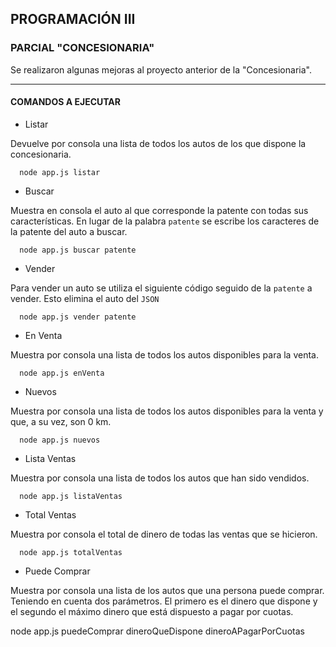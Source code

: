 ## PROGRAMACIÓN III

### PARCIAL "CONCESIONARIA"

Se realizaron algunas mejoras al proyecto anterior de la "Concesionaria".

---

#### COMANDOS A EJECUTAR

- Listar

Devuelve por consola una lista de todos los autos de los que dispone la concesionaria.

      node app.js listar

- Buscar

Muestra en consola el auto al que corresponde la patente con todas sus características. En lugar de la palabra `patente` se escribe los caracteres de la patente del auto a buscar.

      node app.js buscar patente

- Vender

Para vender un auto se utiliza el siguiente código seguido de la `patente` a vender. Esto elimina el auto del `JSON`

      node app.js vender patente

- En Venta

Muestra por consola una lista de todos los autos disponibles para la venta.

      node app.js enVenta

- Nuevos

Muestra por consola una lista de todos los autos disponibles para la venta y que, a su vez, son 0 km.

      node app.js nuevos

- Lista Ventas

Muestra por consola una lista de todos los autos que han sido vendidos.

      node app.js listaVentas

- Total Ventas

Muestra por consola el total de dinero de todas las ventas que se hicieron.

      node app.js totalVentas

- Puede Comprar

Muestra por consola una lista de los autos que una persona puede comprar. Teniendo en cuenta dos parámetros. El primero es el dinero que dispone y el segundo el máximo dinero que está dispuesto a pagar por cuotas.

node app.js puedeComprar dineroQueDispone dineroAPagarPorCuotas
